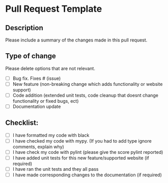 # Pull Request Template

## Description

Please include a summary of the changes made in this pull request.

## Type of change

Please delete options that are not relevant.

- [ ] Bug fix. Fixes # (issue)
- [ ] New feature (non-breaking change which adds functionality or website support)
- [ ] Code addition (extended unit tests, code cleanup that doesnt change functionality or fixed bugs, ect)
- [ ] Documentation update

## Checklist:

- [ ] I have formatted my code with black
- [ ] I have checked my code with mypy. (If you had to add type ignore comments, explain why)
- [ ] I have check my code with pylint (please give the score pylint reported)
- [ ] I have added unit tests for this new feature/supported website (if required)
- [ ] I have ran the unit tests and they all pass
- [ ] I have made corresponding changes to the documentation (if required)
